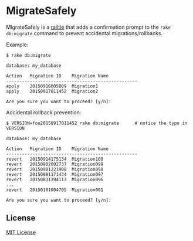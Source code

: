 MigrateSafely
=============

MigrateSafely is a [railtie](http://api.rubyonrails.org/classes/Rails/Railtie.html) that
adds a confirmation prompt to the `rake db:migrate` command to prevent accidental migrations/rollbacks.

Example:

    $ rake db:migrate

    database: my_database

    Action   Migration ID    Migration Name
    --------------------------------------------------
    apply    20150916005809  Migration1
    apply    20150917011452  Migration2

    Are you sure you want to proceed? [y/n]:

Accidental rollback prevention:

    $ VERSION=foo20150917011452 rake db:migrate      # notice the typo in VERSION

    database: my_database

    Action   Migration ID    Migration Name
    --------------------------------------------------
    revert   20150914175134  Migration100
    revert   20150902002737  Migration099
    revert   20150901221908  Migration098
    revert   20150901171434  Migration097
    revert   20150831194113  Migration096
    ...
    revert   20150101004705  Migration001

    Are you sure you want to proceed? [y/n]:

## License

[MIT License](LICENSE)
